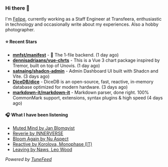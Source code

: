 ### Hi there 👋

I'm [Felipe](https://felipevm.com), currently working as a Staff Engineer at Transfeera, enthusiastic in technology and occasionally write about my experiences. Also a hobby photographer.

#### ⭐ Recent Stars
- **[mnfst/manifest](https://github.com/mnfst/manifest)** - 🦚 The 1-file backend.  (1 day ago)
- **[dennisadriaans/vue-chrts](https://github.com/dennisadriaans/vue-chrts)** - This is a Vue 3 chart package inspired by Tremor, built on top of Unovis. (1 day ago)
- **[satnaing/shadcn-admin](https://github.com/satnaing/shadcn-admin)** - Admin Dashboard UI built with Shadcn and Vite. (3 days ago)
- **[DiceDB/dice](https://github.com/DiceDB/dice)** - DiceDB is an open-source, fast, reactive, in-memory database optimized for modern hardware. (3 days ago)
- **[markdown-it/markdown-it](https://github.com/markdown-it/markdown-it)** - Markdown parser, done right. 100% CommonMark support, extensions, syntax plugins &amp; high speed (4 days ago)

#### 🎧 What I have been listening
- [Muted Mind by Jan Blomqvist](https://open.spotify.com/track/1G37NE6B3QmvPnWas85SIj)
- [Reverie by INNERVERSE](https://open.spotify.com/track/64fXwFNr6wKQLAjFTYDvbe)
- [Bloom Again by Nu Aspect](https://open.spotify.com/track/6sZYTNw51HHsYNEvVrJWPe)
- [Reactive by Korolova, Monophase (IT)](https://open.spotify.com/track/5B3WvKA7ga5HTeganKqZdE)
- [Leaving by Naws, Leo Wood](https://open.spotify.com/track/3yVsJMfcWrASEI4Fv7stRe)

_Powered by [TuneFeed](https://tunefeed.app?ref=github.com)_
